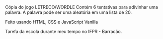 Cópia do jogo LETRECO/WORDLE
Contém 6 tentativas para adivinhar uma palavra. A palavra pode ser uma aleatória em uma lista de 20.

Feito usando HTML, CSS e JavaScript Vanilla

Tarefa da escola durante meu tempo no IFPR - Barracão.
